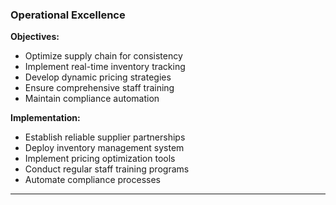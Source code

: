 ### Operational Excellence
**Objectives:**
- Optimize supply chain for consistency
- Implement real-time inventory tracking
- Develop dynamic pricing strategies
- Ensure comprehensive staff training
- Maintain compliance automation

**Implementation:**
- Establish reliable supplier partnerships
- Deploy inventory management system
- Implement pricing optimization tools
- Conduct regular staff training programs
- Automate compliance processes

---
